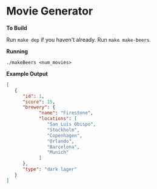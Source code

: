 # Movie Generator

__To Build__

Run `make dep` if you haven't already.
Run `make make-beers`.

__Running__

`./makeBeers <num_movies>`

__Example Output__

```json
[
   {
      "id": 1,
      "score": 15,
      "brewery": {
            "name": "Firestone",
            "locations": [
               "San Luis Obispo",
               "Stockholm",
               "Copenhagen",
               "Orlando",
               "Barcelona",
               "Munich"
            ]
      },
      "type": "dark lager"
   }
]
```
